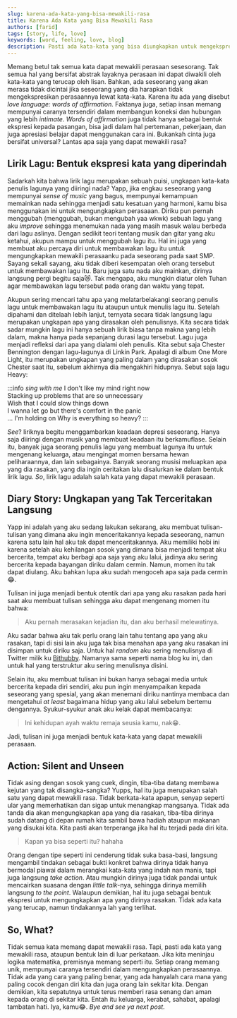 ```yaml
---
slug: karena-ada-kata-yang-bisa-mewakili-rasa
title: Karena Ada Kata yang Bisa Mewakili Rasa
authors: [farid]
tags: [story, life, love]
keywords: [word, feeling, love, blog]
description: Pasti ada kata-kata yang bisa diungkapkan untuk mengekspresikan rasa
---
```


Memang betul tak semua kata dapat mewakili perasaan sesesorang. Tak semua hal yang bersifat abstrak layaknya perasaan ini dapat
diwakili oleh kata-kata yang terucap oleh lisan. Bahkan, ada seseorang yang akan merasa tidak dicintai jika seseorang yang dia harapkan
tidak mengekspresikan perasaannya lewat kata-kata. Karena itu ada yang disebut _love language: words of affirmation._ Faktanya juga,
setiap insan memang mempunyai caranya tersendiri dalam membangun koneksi dan hubungan yang lebih _intimate_. _Words of affirmation_ juga
tidak hanya sebagai bentuk ekspresi kepada pasangan, bisa jadi dalam hal pertemanan, pekerjaan, dan juga apresiasi belajar dapat
menggunakan cara ini. Bukankah cinta juga bersifat universal? Lantas apa saja yang dapat mewakili rasa?

<!-- truncate -->

## Lirik Lagu: Bentuk ekspresi kata yang diperindah

Sadarkah kita bahwa lirik lagu merupakan sebuah puisi, ungkapan kata-kata penulis lagunya yang diiringi nada? Yapp, jika engkau seseorang
yang mempunyai _sense of music_ yang bagus, mempunyai kemampuan memainkan nada sehingga menjadi satu kesatuan yang harmoni, kamu bisa menggunakan ini untuk mengungkapkan perasaaan. Diriku pun pernah menggubah (menggubah, bukan mengubah yaa wkwk) sebuah lagu yang aku _improve_ sehingga menemukan nada yang masih masuk walau berbeda dari lagu aslinya. Dengan sedikit teori tentang musik dan gitar yang aku ketahui, akupun mampu untuk menggubah lagu itu. Hal ini juga yang membuat aku percaya diri untuk membawakan lagu itu untuk mengungkapkan mewakili perasaanku pada seseorang pada saat SMP. Sayang sekali sayang, aku tidak diberi kesempatan oleh orang tersebut untuk membawakan lagu itu. Baru juga satu nada aku mainkan, dirinya langsung pergi begitu saja😿. Tak mengapa, aku mungkin diatur oleh Tuhan agar membawakan lagu tersebut pada orang dan waktu yang tepat.

Akupun sering mencari tahu apa yang melatarbelakangi seorang penulis lagu untuk membawakan lagu itu ataupun untuk menulis lagu itu. Setelah dipahami dan ditelaah lebih lanjut, ternyata secara tidak langsung lagu merupakan ungkapan apa yang dirasakan oleh penulisnya. Kita secara tidak sadar mungkin lagu ini hanya sebuah lirik biasa tanpa makna yang lebih dalam, makna hanya pada sepanjang durasi lagu tersebut. Lagu juga menjadi refleksi dari apa yang dialami oleh penulis. Kita sebut saja Chester Bennington dengan lagu-lagunya di Linkin Park. Apalagi di album One More Light, itu merupakan ungkapan yang paling dalam yang dirasakan sosok Chester saat itu, sebelum akhirnya dia mengakhiri hidupnya. Sebut saja lagu Heavy:

:::info _sing with me_
I don't like my mind right now<br />
Stacking up problems that are so unnecessary<br />
Wish that I could slow things down<br />
I wanna let go but there's comfort in the panic<br />
...
I'm holding on
Why is everything so heavy?
:::

_See_? liriknya begitu menggambarkan keadaan depresi seseorang. Hanya saja diiringi dengan musik yang membuat keadaan itu berkamuflase. Selain itu, banyak juga seorang penulis lagu yang membuat lagunya itu untuk mengenang keluarga, atau mengingat momen bersama hewan peliharaannya, dan lain sebagainya. Banyak seorang musisi meluapkan apa yang dia rasakan, yang dia ingin ceritakan lalu disalurkan ke dalam bentuk lirik lagu. _So_, lirik lagu adalah salah kata yang dapat mewakili perasaan.

## Diary Story: Ungkapan yang Tak Terceritakan Langsung

Yapp ini adalah yang aku sedang lakukan sekarang, aku membuat tulisan-tulisan yang dimana aku ingin menceritakannya kepada seseorang, namun karena satu lain hal aku tak dapat menceritakannya. Aku memiliki hobi ini karena setelah aku kehilangan sosok yang dimana bisa menjadi tempat aku bercerita, tempat aku berbagi apa saja yang aku lalui, jadinya aku sering bercerita kepada bayangan diriku dalam cermin. Namun, momen itu tak dapat diulang. Aku bahkan lupa aku sudah mengoceh apa saja pada cermin😂.

Tulisan ini juga menjadi bentuk otentik dari apa yang aku rasakan pada hari saat aku membuat tulisan sehingga aku dapat mengenang momen itu bahwa:

> Aku pernah merasakan kejadian itu, dan aku berhasil melewatinya.

Aku sadar bahwa aku tak perlu orang lain tahu tentang apa yang aku rasakan, tapi di sisi lain aku juga tak bisa menahan apa yang aku rasakan ini disimpan untuk diriku saja. Untuk hal _random_ aku sering menulisnya di Twitter milik ku [Bithubby](https://twitter.com/bithubby). Namanya sama seperti nama blog ku ini, dan untuk hal yang terstruktur aku sering menulisnya disini.

Selain itu, aku membuat tulisan ini bukan hanya sebagai media untuk bercerita kepada diri sendiri, aku pun ingin menyampaikan kepada seseorang yang spesial, yang akan menemani diriku nantinya membaca dan mengetahui _at least_ bagaimana hidup yang aku lalui sebelum bertemu dengannya. Syukur-syukur anak aku kelak dapat membacanya:

> Ini kehidupan ayah waktu remaja seusia kamu, nak😁.

Jadi, tulisan ini juga menjadi bentuk kata-kata yang dapat mewakili perasaan.

## Action: Silent and Unseen

Tidak asing dengan sosok yang cuek, dingin, tiba-tiba datang membawa kejutan yang tak disangka-sangka? Yupps, hal itu juga merupakan salah satu yang dapat mewakili rasa. Tidak berkata-kata apapun, senyap seperti ular yang memerhatikan dan sigap untuk menangkap mangsanya. Tidak ada tanda dia akan mengungkapkan apa yang dia rasakan, tiba-tiba dirinya sudah datang di depan rumah kita sambil bawa hadiah ataupun makanan yang disukai kita. Kita pasti akan terperanga jika hal itu terjadi pada diri kita.

> Kapan ya bisa seperti itu? hahaha

Orang dengan tipe seperti ini cenderung tidak suka basa-basi, langsung mengambil tindakan sebagai bukti konkret bahwa dirinya tidak hanya bermodal piawai dalam merangkai kata-kata yang indah nan manis, tapi juga langsung _take action_. Atau mungkin dirinya juga tidak pandai untuk mencairkan suasana dengan _little talk_-nya, sehingga dirinya memilih langsung _to the point_. Walaupun demikian, hal itu juga sebagai bentuk ekspresi untuk mengungkapkan apa yang dirinya rasakan. Tidak ada kata yang terucap, namun tindakannya lah yang terlihat.

## So, What?

Tidak semua kata memang dapat mewakili rasa. Tapi, pasti ada kata yang mewakili rasa, ataupun bentuk lain di luar perkataan. Jika kita meninjau logika matematika, premisnya memang seperti itu. Setiap orang memang unik, mempunyai caranya tersendiri dalam mengungkapkan perasaannya. Tidak ada yang cara yang paling benar, yang ada hanyalah cara mana yang paling cocok dengan diri kita dan juga orang lain sekitar kita. Dengan demikian, kita sepatutnya untuk terus memberi rasa senang dan aman kepada orang di sekitar kita. Entah itu keluarga, kerabat, sahabat, apalagi tambatan hati. Iya, kamu😂. _Bye and see ya next post._
